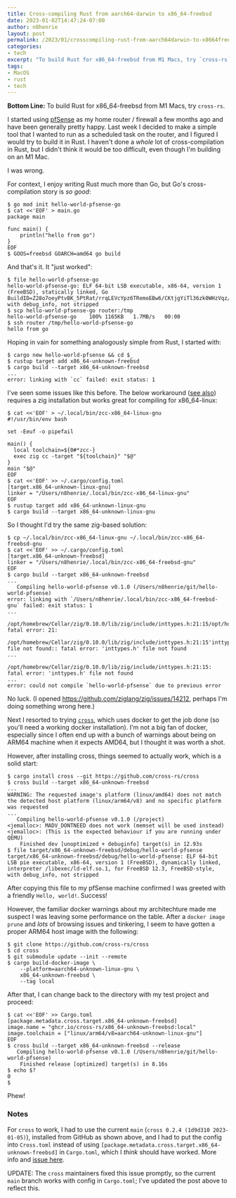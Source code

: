 ```yaml
---
title: Cross-compiling Rust from aarch64-darwin to x86_64-freebsd
date: 2023-01-02T14:47:24-07:00
author: n8henrie
layout: post
permalink: /2023/01/crosscompiling-rust-from-aarch64darwin-to-x8664freebsd/
categories:
- tech
excerpt: "To build Rust for x86_64-freebsd from M1 Macs, try `cross-rs`."
tags:
- MacOS
- rust
- tech
---
```

**Bottom Line:** To build Rust for x86_64-freebsd from M1 Macs, try `cross-rs`.
<!--more-->

I started using [pfSense][0] as my home router / firewall a few months ago and
have been generally pretty happy. Last week I decided to make a simple tool
that I wanted to run as a scheduled task on the router, and I figured I would
try to build it in Rust. I haven't done a *whole* lot of cross-compilation in
Rust, but I didn't think it would be too difficult, even though I'm building on
an M1 Mac.

I was wrong.

For context, I enjoy writing Rust much more than Go, but Go's cross-compilation
story is *so good*:

```console
$ go mod init hello-world-pfsense-go
$ cat <<'EOF' > main.go
package main

func main() {
	println("hello from go")
}
EOF
$ GOOS=freebsd GOARCH=amd64 go build
```

And that's it. It "just worked":

```console
$ file hello-world-pfsense-go
hello-world-pfsense-go: ELF 64-bit LSB executable, x86-64, version 1 (FreeBSD), statically linked, Go BuildID=Z28o7oeyPtvBK_5PtRat/rrqLEVcYpz6TRemoEBw6/CKtjgYiTl36zk0WHzVqz/8Zb3Xo6ZzG3NTDrESVXO, with debug_info, not stripped
$ scp hello-world-pfsense-go router:/tmp
hello-world-pfsense-go    100% 1165KB   1.7MB/s   00:00
$ ssh router /tmp/hello-world-pfsense-go
hello from go
```

Hoping in vain for something analogously simple from Rust, I started with:

```console
$ cargo new hello-world-pfsense && cd $_
$ rustup target add x86_64-unknown-freebsd
$ cargo build --target x86_64-unknown-freebsd
...
error: linking with `cc` failed: exit status: 1
```

I've seen some issues like this before. The below workaround ([see also][1])
requires a zig installation but works great for compiling for x86_64-linux:

```console
$ cat <<'EOF' > ~/.local/bin/zcc-x86_64-linux-gnu
#!/usr/bin/env bash

set -Eeuf -o pipefail

main() {
  local toolchain=${0#*zcc-}
  exec zig cc -target "${toolchain}" "$@"
}
main "$@"
EOF
$ cat <<'EOF' >> ~/.cargo/config.toml
[target.x86_64-unknown-linux-gnu]
linker = "/Users/n8henrie/.local/bin/zcc-x86_64-linux-gnu"
EOF
$ rustup target add x86_64-unknown-linux-gnu
$ cargo build --target x86_64-unknown-linux-gnu
```

So I thought I'd try the same zig-based solution:

```console
$ cp ~/.local/bin/zcc-x86_64-linux-gnu ~/.local/bin/zcc-x86_64-freebsd-gnu
$ cat <<'EOF' >> ~/.cargo/config.toml
[target.x86_64-unknown-freebsd]
linker = "/Users/n8henrie/.local/bin/zcc-x86_64-freebsd-gnu"
EOF
$ cargo build --target x86_64-unknown-freebsd
...
   Compiling hello-world-pfsense v0.1.0 (/Users/n8henrie/git/hello-world-pfsense)
error: linking with `/Users/n8henrie/.local/bin/zcc-x86_64-freebsd-gnu` failed: exit status: 1
...
          /opt/homebrew/Cellar/zig/0.10.0/lib/zig/include/inttypes.h:21:15/opt/homebrew/Cellar/zig/0.10.0/lib/zig/libunwind/src/config.h: fatal error: 21:
          /opt/homebrew/Cellar/zig/0.10.0/lib/zig/include/inttypes.h:21:15'inttypes.h' file not found:: fatal error: 'inttypes.h' file not found
...
          /opt/homebrew/Cellar/zig/0.10.0/lib/zig/include/inttypes.h:21:15: fatal error: 'inttypes.h' file not found
...
error: could not compile `hello-world-pfsense` due to previous error
```

No luck. (I opened <https://github.com/ziglang/zig/issues/14212>, perhaps I'm
doing something wrong here.)

Next I resorted to trying [`cross`][2], which uses docker to get the job done
(so you'll need a working docker installation). I'm not a big fan of docker,
especially since I often end up with a bunch of warnings about being on ARM64
machine when it expects AMD64, but I thought it was worth a shot.

However, after installing cross, things seemed to actually work, which is a
solid start:

```console
$ cargo install cross --git https://github.com/cross-rs/cross
$ cross build --target x86_64-unknown-freebsd
...
WARNING: The requested image's platform (linux/amd64) does not match the detected host platform (linux/arm64/v8) and no specific platform was requested
...
   Compiling hello-world-pfsense v0.1.0 (/project)
<jemalloc>: MADV_DONTNEED does not work (memset will be used instead)
<jemalloc>: (This is the expected behaviour if you are running under QEMU)
    Finished dev [unoptimized + debuginfo] target(s) in 12.93s
$ file target/x86_64-unknown-freebsd/debug/hello-world-pfsense
target/x86_64-unknown-freebsd/debug/hello-world-pfsense: ELF 64-bit LSB pie executable, x86-64, version 1 (FreeBSD), dynamically linked, interpreter /libexec/ld-elf.so.1, for FreeBSD 12.3, FreeBSD-style, with debug_info, not stripped
```

After copying this file to my pfSense machine confirmed I was greeted with a
friendly `Hello, world!`. Success!

However, the familiar docker warnings about my architechture made me suspect I
was leaving some performance on the table. After a `docker image prune` and
*lots* of browsing issues and tinkering, I seem to have gotten a proper ARM64
host image with the following:

```console
$ git clone https://github.com/cross-rs/cross
$ cd cross
$ git submodule update --init --remote
$ cargo build-docker-image \
    --platform=aarch64-unknown-linux-gnu \
    x86_64-unknown-freebsd \
    --tag local
```

After that, I can change back to the directory with my test project and
proceed:

```console
$ cat <<'EOF' >> Cargo.toml
[package.metadata.cross.target.x86_64-unknown-freebsd]
image.name = "ghcr.io/cross-rs/x86_64-unknown-freebsd:local"
image.toolchain = ["linux/arm64/v8=aarch64-unknown-linux-gnu"]
EOF
$ cross build --target x86_64-unknown-freebsd --release
   Compiling hello-world-pfsense v0.1.0 (/Users/n8henrie/git/hello-world-pfsense)
    Finished release [optimized] target(s) in 8.16s
$ echo $?
0
$
```

Phew!

### Notes

For `cross` to work, I had to use the current `main` (`cross 0.2.4 (1d9d310
2023-01-05)`), installed from GitHub as shown above, and I had to put the
config into `Cross.toml` instead of using
`[package.metadata.cross.target.x86_64-unknown-freebsd]` in `Cargo.toml`, which
I *think* should have worked. More info and [issue here][3].

UPDATE: The `cross` maintainers fixed this issue promptly, so the current
`main` branch works with config in `Cargo.toml`; I've updated the post above to
reflect this.

[0]: https://www.pfsense.org/
[1]: https://actually.fyi/posts/zig-makes-rust-cross-compilation-just-work/
[2]: https://github.com/cross-rs/cross/
[3]: https://github.com/cross-rs/cross/issues/1182
